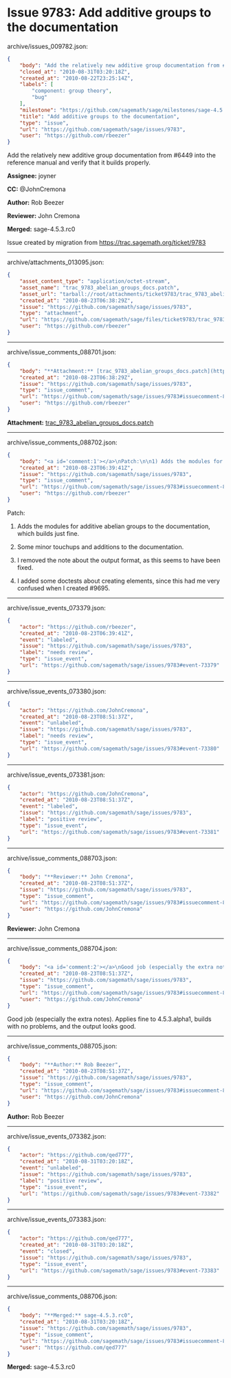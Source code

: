 # Issue 9783: Add additive groups to the documentation

archive/issues_009782.json:
```json
{
    "body": "Add the relatively new additive group documentation from #6449 into the reference manual and verify that it builds properly.\n\n**Assignee:** joyner\n\n**CC:**  @JohnCremona\n\n**Author:** Rob Beezer\n\n**Reviewer:** John Cremona\n\n**Merged:** sage-4.5.3.rc0\n\nIssue created by migration from https://trac.sagemath.org/ticket/9783\n\n",
    "closed_at": "2010-08-31T03:20:18Z",
    "created_at": "2010-08-22T23:25:14Z",
    "labels": [
        "component: group theory",
        "bug"
    ],
    "milestone": "https://github.com/sagemath/sage/milestones/sage-4.5.3",
    "title": "Add additive groups to the documentation",
    "type": "issue",
    "url": "https://github.com/sagemath/sage/issues/9783",
    "user": "https://github.com/rbeezer"
}
```
Add the relatively new additive group documentation from #6449 into the reference manual and verify that it builds properly.

**Assignee:** joyner

**CC:**  @JohnCremona

**Author:** Rob Beezer

**Reviewer:** John Cremona

**Merged:** sage-4.5.3.rc0

Issue created by migration from https://trac.sagemath.org/ticket/9783





---

archive/attachments_013095.json:
```json
{
    "asset_content_type": "application/octet-stream",
    "asset_name": "trac_9783_abelian_groups_docs.patch",
    "asset_url": "tarball://root/attachments/ticket9783/trac_9783_abelian_groups_docs.patch",
    "created_at": "2010-08-23T06:38:29Z",
    "issue": "https://github.com/sagemath/sage/issues/9783",
    "type": "attachment",
    "url": "https://github.com/sagemath/sage/files/ticket9783/trac_9783_abelian_groups_docs.patch",
    "user": "https://github.com/rbeezer"
}
```



---

archive/issue_comments_088701.json:
```json
{
    "body": "**Attachment:** [trac_9783_abelian_groups_docs.patch](https://github.com/sagemath/sage/files/ticket9783/trac_9783_abelian_groups_docs.patch)",
    "created_at": "2010-08-23T06:38:29Z",
    "issue": "https://github.com/sagemath/sage/issues/9783",
    "type": "issue_comment",
    "url": "https://github.com/sagemath/sage/issues/9783#issuecomment-88701",
    "user": "https://github.com/rbeezer"
}
```

**Attachment:** [trac_9783_abelian_groups_docs.patch](https://github.com/sagemath/sage/files/ticket9783/trac_9783_abelian_groups_docs.patch)



---

archive/issue_comments_088702.json:
```json
{
    "body": "<a id='comment:1'></a>\nPatch:\n\n1) Adds the modules for additive abelian groups to the documentation, which builds just fine.\n\n2) Some minor touchups and additions to the documentation.\n\n3) I removed the note about the output format, as this seems to have been fixed.\n\n4) I added some doctests about creating elements, since this had me very confused when I created #9695.",
    "created_at": "2010-08-23T06:39:41Z",
    "issue": "https://github.com/sagemath/sage/issues/9783",
    "type": "issue_comment",
    "url": "https://github.com/sagemath/sage/issues/9783#issuecomment-88702",
    "user": "https://github.com/rbeezer"
}
```

<a id='comment:1'></a>
Patch:

1) Adds the modules for additive abelian groups to the documentation, which builds just fine.

2) Some minor touchups and additions to the documentation.

3) I removed the note about the output format, as this seems to have been fixed.

4) I added some doctests about creating elements, since this had me very confused when I created #9695.



---

archive/issue_events_073379.json:
```json
{
    "actor": "https://github.com/rbeezer",
    "created_at": "2010-08-23T06:39:41Z",
    "event": "labeled",
    "issue": "https://github.com/sagemath/sage/issues/9783",
    "label": "needs review",
    "type": "issue_event",
    "url": "https://github.com/sagemath/sage/issues/9783#event-73379"
}
```



---

archive/issue_events_073380.json:
```json
{
    "actor": "https://github.com/JohnCremona",
    "created_at": "2010-08-23T08:51:37Z",
    "event": "unlabeled",
    "issue": "https://github.com/sagemath/sage/issues/9783",
    "label": "needs review",
    "type": "issue_event",
    "url": "https://github.com/sagemath/sage/issues/9783#event-73380"
}
```



---

archive/issue_events_073381.json:
```json
{
    "actor": "https://github.com/JohnCremona",
    "created_at": "2010-08-23T08:51:37Z",
    "event": "labeled",
    "issue": "https://github.com/sagemath/sage/issues/9783",
    "label": "positive review",
    "type": "issue_event",
    "url": "https://github.com/sagemath/sage/issues/9783#event-73381"
}
```



---

archive/issue_comments_088703.json:
```json
{
    "body": "**Reviewer:** John Cremona",
    "created_at": "2010-08-23T08:51:37Z",
    "issue": "https://github.com/sagemath/sage/issues/9783",
    "type": "issue_comment",
    "url": "https://github.com/sagemath/sage/issues/9783#issuecomment-88703",
    "user": "https://github.com/JohnCremona"
}
```

**Reviewer:** John Cremona



---

archive/issue_comments_088704.json:
```json
{
    "body": "<a id='comment:2'></a>\nGood job (especially the extra notes).  Applies fine to 4.5.3.alpha1, builds with no problems, and the output looks good.",
    "created_at": "2010-08-23T08:51:37Z",
    "issue": "https://github.com/sagemath/sage/issues/9783",
    "type": "issue_comment",
    "url": "https://github.com/sagemath/sage/issues/9783#issuecomment-88704",
    "user": "https://github.com/JohnCremona"
}
```

<a id='comment:2'></a>
Good job (especially the extra notes).  Applies fine to 4.5.3.alpha1, builds with no problems, and the output looks good.



---

archive/issue_comments_088705.json:
```json
{
    "body": "**Author:** Rob Beezer",
    "created_at": "2010-08-23T08:51:37Z",
    "issue": "https://github.com/sagemath/sage/issues/9783",
    "type": "issue_comment",
    "url": "https://github.com/sagemath/sage/issues/9783#issuecomment-88705",
    "user": "https://github.com/JohnCremona"
}
```

**Author:** Rob Beezer



---

archive/issue_events_073382.json:
```json
{
    "actor": "https://github.com/qed777",
    "created_at": "2010-08-31T03:20:18Z",
    "event": "unlabeled",
    "issue": "https://github.com/sagemath/sage/issues/9783",
    "label": "positive review",
    "type": "issue_event",
    "url": "https://github.com/sagemath/sage/issues/9783#event-73382"
}
```



---

archive/issue_events_073383.json:
```json
{
    "actor": "https://github.com/qed777",
    "created_at": "2010-08-31T03:20:18Z",
    "event": "closed",
    "issue": "https://github.com/sagemath/sage/issues/9783",
    "type": "issue_event",
    "url": "https://github.com/sagemath/sage/issues/9783#event-73383"
}
```



---

archive/issue_comments_088706.json:
```json
{
    "body": "**Merged:** sage-4.5.3.rc0",
    "created_at": "2010-08-31T03:20:18Z",
    "issue": "https://github.com/sagemath/sage/issues/9783",
    "type": "issue_comment",
    "url": "https://github.com/sagemath/sage/issues/9783#issuecomment-88706",
    "user": "https://github.com/qed777"
}
```

**Merged:** sage-4.5.3.rc0
